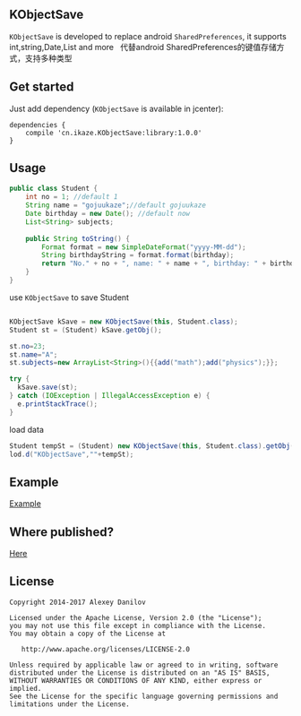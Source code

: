 ## KObjectSave
`KObjectSave` is developed to replace android `SharedPreferences`, it supports int,string,Date,List and more  
代替android SharedPreferences的键值存储方式，支持多种类型


## Get started
Just add dependency (`KObjectSave` is available in jcenter):
```
dependencies {
    compile 'cn.ikaze.KObjectSave:library:1.0.0'
}
```

## Usage

```java
public class Student {
    int no = 1; //default 1
    String name = "gojuukaze";//default gojuukaze
    Date birthday = new Date(); //default now
    List<String> subjects;
    
    public String toString() {
        Format format = new SimpleDateFormat("yyyy-MM-dd");
        String birthdayString = format.format(birthday);
        return "No." + no + ", name: " + name + ", birthday: " + birthdayString + ", subjects: " + subjects;
    }
}
```
use `KObjectSave` to save Student
```java

KObjectSave kSave = new KObjectSave(this, Student.class);
Student st = (Student) kSave.getObj();

st.no=23;
st.name="A";
st.subjects=new ArrayList<String>(){{add("math");add("physics");}};

try {
  kSave.save(st);
} catch (IOException | IllegalAccessException e) {
  e.printStackTrace();
}
```

load data
```java
Student tempSt = (Student) new KObjectSave(this, Student.class).getObj();
lod.d("KObjectSave",""+tempSt);
```

## Example
[Example](https://github.com/gojuukaze/KObjectSave/tree/master/sample)


## Where published?
[Here](https://bintray.com/gojuukaze/maven/KObjectSave)


## License

    Copyright 2014-2017 Alexey Danilov

    Licensed under the Apache License, Version 2.0 (the "License");
    you may not use this file except in compliance with the License.
    You may obtain a copy of the License at

       http://www.apache.org/licenses/LICENSE-2.0

    Unless required by applicable law or agreed to in writing, software
    distributed under the License is distributed on an "AS IS" BASIS,
    WITHOUT WARRANTIES OR CONDITIONS OF ANY KIND, either express or implied.
    See the License for the specific language governing permissions and
    limitations under the License.
